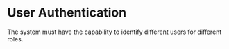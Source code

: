 # User Authentication
The system must have the capability to identify different users for different roles.
